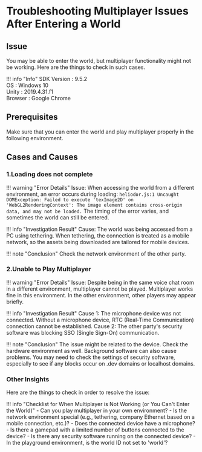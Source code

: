# Troubleshooting Multiplayer Issues After Entering a World

## Issue

You may be able to enter the world, but multiplayer functionality might not be working.
Here are the things to check in such cases.

!!! info "Info"
    SDK Version : 9.5.2<br>
    OS : Windows 10<br>
    Unity : 2019.4.31.f1<br>
    Browser : Google Chrome

## Prerequisites

Make sure that you can enter the world and play multiplayer properly in the following environment.

## Cases and Causes

### 1.Loading does not complete

!!! warning "Error Details"
    Issue: When accessing the world from a different environment, an error occurs during loading:
    `heliodor.js:1 Uncaught DOMException: Failed to execute 'texImage2D' on 'WebGL2RenderingContext': The image element contains cross-origin data, and may not be loaded.`
    The timing of the error varies, and sometimes the world can still be entered.

!!! info "Investigation Result"
    Cause: The world was being accessed from a PC using tethering.
    When tethering, the connection is treated as a mobile network, so the assets being downloaded are tailored for mobile devices.

!!! note "Conclusion"
    Check the network environment of the other party.

### 2.Unable to Play Multiplayer

!!! warning "Error Details"
    Issue: Despite being in the same voice chat room in a different environment, multiplayer cannot be played. Multiplayer works fine in this environment.
    In the other environment, other players may appear briefly.

!!! info "Investigation Result"
    Cause 1: The microphone device was not connected.
    Without a microphone device, RTC (Real-Time Communication) connection cannot be established.
    Cause 2: The other party's security software was blocking SSO (Single Sign-On) communication.

!!! note "Conclusion"
    The issue might be related to the device. Check the hardware environment as well.
    Background software can also cause problems. You may need to check the settings of security software, especially to see if any blocks occur on .dev domains or localhost domains.

### Other Insights

Here are the things to check in order to resolve the issue:

!!! info "Checklist for When Multiplayer is Not Working (or You Can't Enter the World)"
    - Can you play multiplayer in your own environment?
    - Is the network environment special (e.g., tethering, company Ethernet based on a mobile connection, etc.)?
    - Does the connected device have a microphone?
    - Is there a gamepad with a limited number of buttons connected to the device?
    - Is there any security software running on the connected device?
    - In the playground environment, is the world ID not set to 'world'?